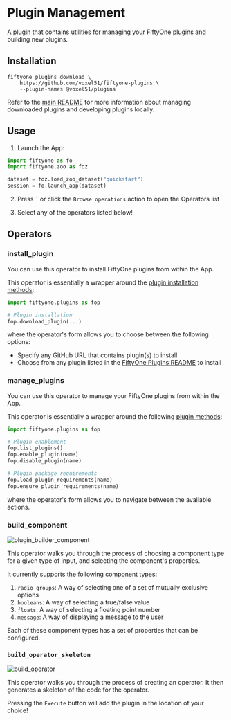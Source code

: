 # Plugin Management

A plugin that contains utilities for managing your FiftyOne plugins and
building new plugins.

## Installation

```shell
fiftyone plugins download \
    https://github.com/voxel51/fiftyone-plugins \
    --plugin-names @voxel51/plugins
```

Refer to the [main README](https://github.com/voxel51/fiftyone-plugins) for
more information about managing downloaded plugins and developing plugins
locally.

## Usage

1.  Launch the App:

```py
import fiftyone as fo
import fiftyone.zoo as foz

dataset = foz.load_zoo_dataset("quickstart")
session = fo.launch_app(dataset)
```

2.  Press `` ` `` or click the `Browse operations` action to open the Operators
    list

3.  Select any of the operators listed below!

## Operators

### install_plugin

You can use this operator to install FiftyOne plugins from within the App.

This operator is essentially a wrapper around the
[plugin installation methods](https://docs.voxel51.com/plugins/using_plugins.html#id2):

```py
import fiftyone.plugins as fop

# Plugin installation
fop.download_plugin(...)
```

where the operator's form allows you to choose between the following options:

-   Specify any GitHub URL that contains plugin(s) to install
-   Choose from any plugin listed in the
    [FiftyOne Plugins README](https://github.com/voxel51/fiftyone-plugins) to
    install

### manage_plugins

You can use this operator to manage your FiftyOne plugins from within the App.

This operator is essentially a wrapper around the following
[plugin methods](https://docs.voxel51.com/plugins/using_plugins.html#managing-plugins):

```py
import fiftyone.plugins as fop

# Plugin enablement
fop.list_plugins()
fop.enable_plugin(name)
fop.disable_plugin(name)

# Plugin package requirements
fop.load_plugin_requirements(name)
fop.ensure_plugin_requirements(name)
```

where the operator's form allows you to navigate between the available actions.

### build_component

![plugin_builder_component](https://github.com/voxel51/fiftyone-plugins/assets/12500356/19f1af29-7642-4b13-8317-01ba2a263e03)

This operator walks you through the process of choosing a component type for a
given type of input, and selecting the component's properties.

It currently supports the following component types:

1. `radio groups`: A way of selecting one of a set of mutually exclusive
   options
2. `booleans`: A way of selecting a true/false value
3. `floats`: A way of selecting a floating point number
4. `message`: A way of displaying a message to the user

Each of these component types has a set of properties that can be configured.

### `build_operator_skeleton`

![build_operator](https://github.com/voxel51/fiftyone-plugins/assets/12500356/436f17fa-acc7-4b7f-aa2e-d8edffc76c2e)

This operator walks you through the process of creating an operator. It then
generates a skeleton of the code for the operator.

Pressing the `Execute` button will add the plugin in the location of your
choice!
